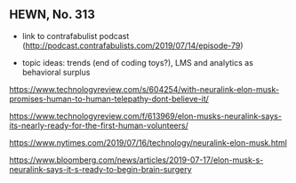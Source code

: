 ## HEWN, No. 313

* link to contrafabulist podcast (http://podcast.contrafabulists.com/2019/07/14/episode-79)

* topic ideas: trends (end of coding toys?), LMS and analytics as behavioral surplus

https://www.technologyreview.com/s/604254/with-neuralink-elon-musk-promises-human-to-human-telepathy-dont-believe-it/

https://www.technologyreview.com/f/613969/elon-musks-neuralink-says-its-nearly-ready-for-the-first-human-volunteers/

https://www.nytimes.com/2019/07/16/technology/neuralink-elon-musk.html

https://www.bloomberg.com/news/articles/2019-07-17/elon-musk-s-neuralink-says-it-s-ready-to-begin-brain-surgery
